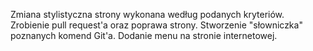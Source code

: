 Zmiana stylistyczna strony wykonana według podanych kryteriów.
Zrobienie pull request'a oraz poprawa strony.
Stworzenie "słowniczka" poznanych komend Git'a.
Dodanie menu na stronie internetowej.